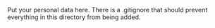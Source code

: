 Put your personal data here. There is a .gitignore that should prevent everything in 
this directory from being added.
